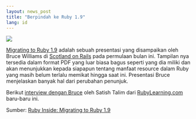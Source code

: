 ```yaml
---
layout: news_post
title: "Berpindah ke Ruby 1.9"
lang: id
---
```


![](http://farm4.static.flickr.com/3153/2453028831_59a88a38e1_o.jpg)

[Migrating to Ruby 1.9][1] adalah sebuah presentasi yang disampaikan
oleh Bruce Williams di [Scotland on Rails][2] pada permulaan bulan ini.
Tampilan nya tersedia dalam format PDF yang luar biasa bagus seperti
yang dia miliki dan akan menunjukkan kepada siapapun tentang manfaat
resource dalam Ruby yang masih belum terlalu memikat hingga saat ini.
Presentasi Bruce menjelaskan banyak hal dari perubahan penunjuk.

Berikut [interview dengan Bruce][3] oleh Satish Talim dari
[RubyLearning.com][3] baru-baru ini.

Sumber: [Ruby Inside: Migrating to Ruby 1.9][4]



[1]: http://codefluency.com/articles/2008/04/13/migrating-to-ruby-1-9/ 
[2]: http://scotlandonrails.com/ 
[3]: http://rubylearning.com/blog/2008/04/18/ruby-interview-bruce-williams-of-fiveruns/ 
[4]: http://www.rubyinside.com/migrating-to-ruby-19-876.html 
